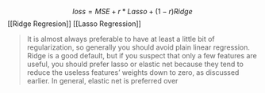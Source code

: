 $$loss = MSE + r*Lasso + (1-r)Ridge$$
[[Ridge Regresion]]
[[Lasso Regression]]

>It is almost always preferable to have at least a little bit of regularization, so generally you should avoid plain linear regression. Ridge is a good default, but if you suspect that only a few features are useful, you should prefer lasso or elastic net because they tend to reduce the useless features’ weights down to zero, as discussed earlier. In general, elastic net is preferred over
